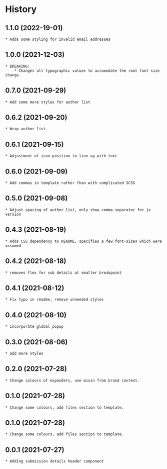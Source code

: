 # History

## 1.1.0 (2022-19-01)
	* Adds some styling for invalid email addresses

## 1.0.0 (2021-12-03)
    * BREAKING:
        * Changes all typographic values to accomodate the root font size change.

## 0.7.0 (2021-09-29)
	* Add some more styles for author list
## 0.6.2 (2021-09-20)
	* Wrap author list

## 0.6.1 (2021-09-15)
	* Adjustment of icon position to line up with text

## 0.6.0 (2021-09-09)
	* Add commas in template rather than with complicated SCSS

## 0.5.0 (2021-09-08)
	* Adjust spacing of author list, only show comma separator for js version

## 0.4.3 (2021-08-19)
	* Adds CSS dependency to README, specifies a few font-sizes which were assumed

## 0.4.2 (2021-08-18)
	* removes flex for sub details at smaller breakpoint

## 0.4.1 (2021-08-12)
	* Fix typo in readme, remove unneeded styles

## 0.4.0 (2021-08-10)
	* incorporate global popup

## 0.3.0 (2021-08-06)
	* add more styles

## 0.2.0 (2021-07-28)
	* Change colours of expanders, use mixin from brand context.

## 0.1.0 (2021-07-28)
	* Change some colours, add files section to template.

## 0.1.0 (2021-07-28)
	* Change some colours, add files section to template.

## 0.0.1 (2021-07-27)
	* Adding submission details header component
